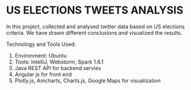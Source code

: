 # US ELECTIONS TWEETS ANALYSIS

In this project, collected and analysed twitter data based on US elections criteria. We have drawn different conclusions and visualized the results.

Technology and Tools Used:
1.	Environment: Ubuntu
2.	Tools: IntelliJ, Webstorm, Spark 1.6.1
3.	Java REST API for backend servies
4.	Angular js for front end
5.	Plotly.js, Amcharts, Charts.js, Google Maps for visualization 
